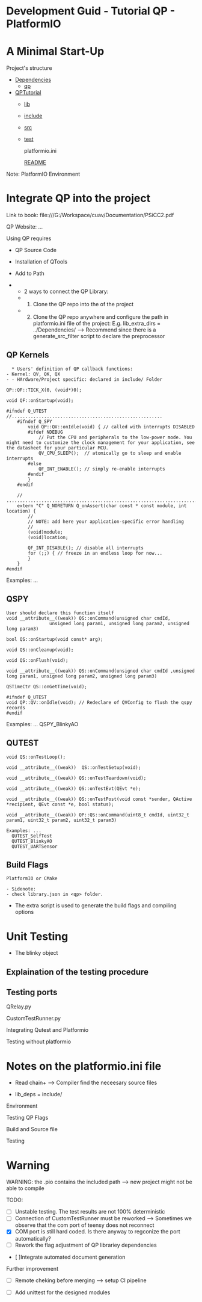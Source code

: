 # Development Guid - Tutorial QP - PlatformIO

# A Minimal Start-Up

Project's structure
 * [Dependencies](./dir1)
    * [qp](./dir1/qp.ext)
 * [QPTutorial](./dir2)
    * [lib](./dir2/file21.ext)
    * [include](./dir2/file22.ext)
    * [src](./dir2/file23.ext)
    * [test](./dir2/file23.ext)
    
      platformio.ini
      
      [README](./README.md)
 
Note: 
  PlatformIO Environment


# Integrate QP into the project
  Link to book: file:///G:/Workspace/cuav/Documentation/PSiCC2.pdf

  QP Website: ...

Using QP requires
  - QP Source Code

  - Installation of QTools

  - Add to Path

  * - 2 ways to connect the QP Library:
    - 1. Clone the QP repo into the <lib/> of the project
    - 2. Clone the QP repo anywhere and configure the path in platformio.ini file of the project:
        E.g. lib_extra_dirs = ../Dependencies/ --> Recommend since there is a generate_src_filter script to declare the preprocessor
  
  ## QP Kernels
      * Users' definition of QP callback functions:
    - Kernel: QV, QK, QX
    - - HArdware/Project specific: declared in include/ Folder

    QP::QF::TICK_X(0, (void*)0);

    void QF::onStartup(void);

    #ifndef Q_UTEST
    //........................................................
        #ifndef Q_SPY
            void QP::QV::onIdle(void) { // called with interrupts DISABLED
            #ifdef NDEBUG
                // Put the CPU and peripherals to the low-power mode. You might need to customize the clock management for your application, see the datasheet for your particular MCU.
                QV_CPU_SLEEP();  // atomically go to sleep and enable interrupts
            #else
                QF_INT_ENABLE(); // simply re-enable interrupts
            #endif
            }
        #endif

        // ............................................................................
        extern "C" Q_NORETURN Q_onAssert(char const * const module, int location) {
            //
            // NOTE: add here your application-specific error handling
            //
            (void)module;
            (void)location;

            QF_INT_DISABLE(); // disable all interrupts
            for (;;) { // freeze in an endless loop for now...
            }
        }
    #endif

  Examples: ...

  ## QSPY
    User should declare this function itself
    void __attribute__((weak)) QS::onCommand(unsigned char cmdId,
					unsigned long param1, unsigned long param2, unsigned long param3)

    bool QS::onStartup(void const* arg);

    void QS::onCleanup(void);

    void QS::onFlush(void);

    void __attribute__((weak)) QS::onCommand(unsigned char cmdId ,unsigned long param1, unsigned long param2, unsigned long param3)

    QSTimeCtr QS::onGetTime(void);

    #ifndef Q_UTEST
    void QP::QV::onIdle(void); // Redeclare of QVConfig to flush the qspy records
    #endif

  Examples: ...
    QSPY_BlinkyAO

  ## QUTEST

    void QS::onTestLoop();

    void __attribute__((weak))  QS::onTestSetup(void);
   
    void __attribute__((weak)) QS::onTestTeardown(void);

    void __attribute__((weak)) QS::onTestEvt(QEvt *e);

    void __attribute__((weak)) QS::onTestPost(void const *sender, QActive *recipient, QEvt const *e, bool status);

    void __attribute__((weak)) QP::QS::onCommand(uint8_t cmdId, uint32_t param1, uint32_t param2, uint32_t param3)

    Examples: ...
      QUTEST_SelfTest
      QUTEST_BlinkyAO
      QUTEST_UARTSensor

  ## Build Flags
    PlatformIO or CMake

    - Sidenote:
    - check library.json in <qp> folder.
  - The extra script is used to generate the build flags and compiling options






# Unit Testing
  - The blinky object

  ## Explaination of the testing procedure

  ## Testing ports 


  QRelay.py

  CustomTestRunner.py

  Integrating Qutest and Platformio

  Testing without platformio

# Notes on the platformio.ini file
  - Read chain+ --> Compiler find the neceesary source files

  - lib_deps = 
    include/

  Environment

  Testing QP Flags 

  Build and Source file

  Testing


# Warning
  WARNING: the .pio contains the included path --> new project might not be able to compile


TODO:
  - [ ] Unstable testing. The test results are not 100% deterministic
  - [ ] Connection of CustomTestRunner must be reworked --> Sometimes we observe that the com port of teensy does not reconnect
  - [x] COM port is still hard coded. Is there anyway to regconize the port automatically?
  - [ ] Rework the flag adjustment of QP librariey dependencies
  - [ ]Integrate automated document generation

Further improvement
  - [ ] Remote cheking before merging --> setup CI pipeline
  - [ ] Add unittest for the designed modules  

